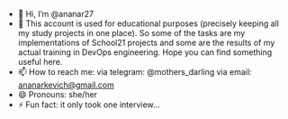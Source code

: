 - 👋 Hi, I’m @ananar27
- 🌱 This account is used for educational purposes (precisely keeping all my study projects in one place). So some of the tasks are my implementations of School21 projects and some are the results of my actual training in DevOps engineering. Hope you can find something useful here.
- 📫 How to reach me:
  via telegram: @mothers_darling
  via email: ananarkevich@gmail.com
- 😄 Pronouns: she/her
- ⚡ Fun fact: it only took one interview... 

<!---
ananar27/ananar27 is a ✨ special ✨ repository because its `README.md` (this file) appears on your GitHub profile.
You can click the Preview link to take a look at your changes.
--->
